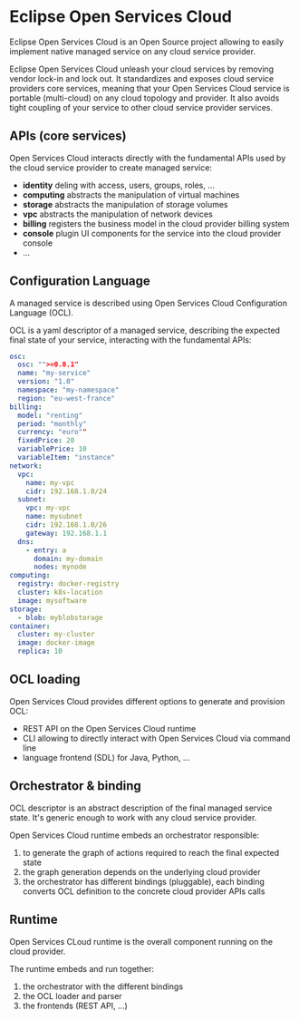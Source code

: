# Eclipse Open Services Cloud

Eclipse Open Services Cloud is an Open Source project allowing to easily implement native managed service on any cloud service provider.

Eclipse Open Services Cloud unleash your cloud services by removing vendor lock-in and lock out. It standardizes and exposes cloud service providers core services, meaning that your Open Services Cloud service is portable (multi-cloud) on any cloud topology and provider.
It also avoids tight coupling of your service to other cloud service provider services.

## APIs (core services)

Open Services Cloud interacts directly with the fundamental APIs used by the cloud service provider to create managed service:

* **identity** deling with access, users, groups, roles, ...
* **computing** abstracts the manipulation of virtual machines
* **storage** abstracts the manipulation of storage volumes
* **vpc** abstracts the manipulation of network devices
* **billing** registers the business model in the cloud provider billing system
* **console** plugin UI components for the service into the cloud provider console 
* ...

## Configuration Language

A managed service is described using Open Services Cloud Configuration Language (OCL).

OCL is a yaml descriptor of a managed service, describing the expected final state of your service, interacting with the fundamental APIs:

```yaml
osc:
  osc: "">=0.0.1"
  name: "my-service"
  version: "1.0"
  namespace: "my-namespace"
  region: "eu-west-france"
billing:
  model: "renting"
  period: "monthly"
  currency: "euro""
  fixedPrice: 20
  variablePrice: 10
  variableItem: "instance"
network:
  vpc:
    name: my-vpc
    cidr: 192.168.1.0/24
  subnet:
    vpc: my-vpc
    name: mysubnet
    cidr: 192.168.1.0/26
    gateway: 192.168.1.1
  dns:
    - entry: a
      domain: my-domain
      nodes: mynode
computing:
  registry: docker-registry
  cluster: k8s-location
  image: mysoftware
storage:
  - blob: myblobstorage
container:
  cluster: my-cluster
  image: docker-image
  replica: 10
```

## OCL loading

Open Services Cloud provides different options to generate and provision OCL:

* REST API on the Open Services Cloud runtime
* CLI allowing to directly interact with Open Services Cloud via command line
* language frontend (SDL) for Java, Python, ...

## Orchestrator & binding

OCL descriptor is an abstract description of the final managed service state. It's generic enough to work with any cloud service provider.

Open Services Cloud runtime embeds an orchestrator responsible:

1. to generate the graph of actions required to reach the final expected state
2. the graph generation depends on the underlying cloud provider
3. the orchestrator has different bindings (pluggable), each binding converts OCL definition to the concrete cloud provider APIs calls

## Runtime

Open Services CLoud runtime is the overall component running on the cloud provider.

The runtime embeds and run together:

1. the orchestrator with the different bindings
2. the OCL loader and parser
3. the frontends (REST API, ...)
